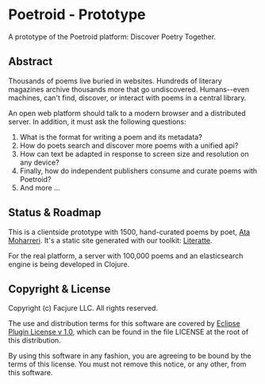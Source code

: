 Poetroid - Prototype
====================

A prototype of the Poetroid platform: Discover Poetry Together.

## Abstract

Thousands of poems live buried in websites. Hundreds of literary magazines archive thousands more that go undiscovered. Humans--even machines, can't find, discover, or interact with poems in a central library.

An open web platform should talk to a modern browser and a distributed server. In addition, it must ask the following questions:

1. What is the format for writing a poem and its metadata?
2. How do poets search and discover more poems with a unified api?
3. How can text be adapted in response to screen size and resolution on any device?
4. Finally, how do independent publishers consume and curate poems with Poetroid?
5. And more ...

## Status & Roadmap

This is a clientside prototype with 1500, hand-curated poems by poet, [Ata Moharreri](https://twitter.com/AtaMoharreri). It's a static site generated with our toolkit: [Literatte](https://github.com/Facjure/literatte).

For the real platform, a server with 100,000 poems and an elasticsearch engine is being developed in Clojure.

## Copyright & License

Copyright (c) Facjure LLC. All rights reserved.

The use and distribution terms for this software are covered by [Eclipse Plugin License v 1.0](http://opensource.org/licenses/eclipse-1.0.php), which can be found in the file LICENSE at the root of this distribution.

By using this software in any fashion, you are agreeing to be bound by the terms of this license. You must not remove this notice, or any other, from this software.
